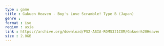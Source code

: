 ```yaml
---
type : game
title : Gakuen Heaven - Boy's Love Scramble! Type B (Japan)
genre : 
format : iso
region : asia
link : https://archive.org/download/PS2-ASIA-ROMS321COM/Gakuen%20Heaven%20-%20Boy%27s%20Love%20Scramble%21%20Type%20B%20%28Japan%29.7z
size : 2.0GB
---
```

